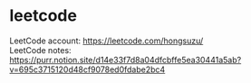 # leetcode
LeetCode account: https://leetcode.com/hongsuzu/  
LeetCode notes: https://purr.notion.site/d14e33f7d8a04dfcbffe5ea30441a5ab?v=695c3715120d48cf9078ed0fdabe2bc4
